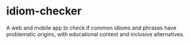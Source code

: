 # idiom-checker
A web and mobile app to check if common idioms and phrases have problematic origins, with educational context and inclusive alternatives.
